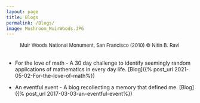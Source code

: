 ```yaml
---
layout: page
title: Blogs
permalink: /Blogs/
image: Mushroom_MuirWoods.JPG
---
```

<center><font size="2">Muir Woods National Monument, San Francisco (2010) &copy; Nitin B. Ravi </font></center>

<br>

* For the love of math - A 30 day challenge to identify seemingly random applications of mathematics in every day life. [Blog]({% post_url 2021-05-02-For-the-love-of-math%})
  
* An eventful event - A blog recollecting a memory that defined me. [Blog]({% post_url 2017-03-03-an-eventful-event%})

